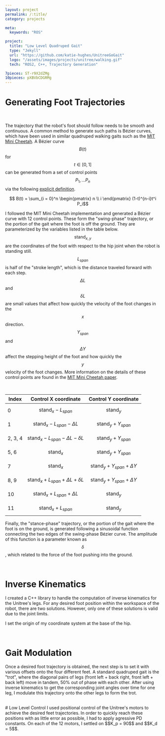```yaml
---
layout: project
permalink: /:title/
category: projects

meta:
  keywords: "ROS"

project:
  title: "Low Level Quadruped Gait"
  type: "Jekyll"
  url: "https://github.com/katie-hughes/UnitreeGoGait"
  logo: "/assets/images/projects/unitree/walking.gif"
  tech: "ROS2, C++, Trajectory Generation"

7pieces: ST-r9X2dZMg
10pieces: pXBVbCDGRMg
---
```


# Generating Foot Trajectories

<br>

The trajectory that the robot's foot should follow needs to be smooth and continuous. A common method to generate such paths is Bézier curves, which have been used in similar quadruped walking gaits such as the <a href="https://dspace.mit.edu/handle/1721.1/98270" target="_blank"><u>MIT Mini Cheetah</u></a>. A Bézier curve $$B(t)$$ for $$t \in [0, 1]$$ can be generated from a set of control points $$ P_1, \dots P_n $$ via the following <a href="https://en.wikipedia.org/wiki/B%C3%A9zier_curve" target="_blank"><u>explicit definition</u></a>.

$$ B(t) = \sum_{i = 0}^n \begin{pmatrix} n \\ i \end{pmatrix} (1-t)^{n-i}t^i P_i$$

I followed the MIT Mini Cheetah implementation and generated a Bézier curve with 12 control points. These form the "swing-phase" trajectory, or the portion of the gait where the foot is off the ground. They are parameterized by the variables listed in the table below. $$\text{stand}_{x,y}$$ are the coordinates of the foot with respect to the hip joint when the robot is standing still. $$L_{span}$$ is half of the "stroke length", which is the distance traveled forward with each step. $$\Delta L$$ and $$\delta L$$ are small values that affect how quickly the velocity of the foot changes in the $$x$$ direction. $$Y_{span}$$ and $$\Delta Y$$ affect the stepping height of the foot and how quickly the $$y$$ velocity of the foot changes. More information on the details of these control points are found in the <a href="https://dspace.mit.edu/handle/1721.1/98270" target="_blank"><u>MIT Mini Cheetah paper</u></a>. 

<br>

| Index       | Control X coordinate | Control Y coordinate |
| ----------- | ----------- | ----------- |
| 0           | $$\text{stand}_x - L_{span}$$                             | $$\text{stand}_y$$       |
| 1           | $$\text{stand}_x - L_{span} - \Delta L$$                  | $$\text{stand}_y + Y_{span}$$       |
| 2, 3, 4     | $$\text{stand}_x - L_{span} - \Delta L - \delta L$$       | $$\text{stand}_y + Y_{span}$$       |
| 5, 6        | $$\text{stand}_x$$                                        | $$\text{stand}_y + Y_{span}$$       |
| 7           | $$\text{stand}_x$$                                        | $$\text{stand}_y + Y_{span} + \Delta Y$$       |
| 8, 9        | $$\text{stand}_x + L_{span} + \Delta L + \delta L$$       | $$\text{stand}_y + Y_{span} + \Delta Y$$       |
| 10          | $$\text{stand}_x + L_{span} + \Delta L$$                  | $$\text{stand}_y$$       |
| 11          | $$\text{stand}_x + L_{span}$$                             | $$\text{stand}_y$$       |

Finally, the "stance-phase" trajectory, or the portion of the gait where the foot is on the ground, is generated following a sinusoidal function connecting the two edges of the swing-phase Bézier curve. The amplitude of this function is a parameter known as $$\delta$$, which related to the force of the foot pushing into the ground.


<br>

# Inverse Kinematics
I created a C++ library to handle the computation of inverse kinematics for the Unitree's legs. For any desired foot position within the workspace of the robot, there are two solutions. However, only one of these solutions is valid due to the joint limits.

I set the origin of my coordinate system at the base of the hip. 

<br>

# Gait Modulation
Once a desired foot trajectory is obtained, the next step is to set it with various offsets onto the four different feet. A standard quadruped gait is the "trot", where the diagonal pairs of legs (front left + back right, front left + back left) move in tandem, 50% out of phase with each other. After using inverse kinematics to get the corresponding joint angles over time for one leg, I modulate this trajectory onto the other legs to form the trot. 

<br>
# Low Level Control
I used positional control of the Unitree's motors to achieve the desired feet trajectories. In order to quickly reach these positions with as little error as possible, I had to apply agressive PD constants. On each of the 12 motors, I settled on $$K_p = 90$$ and $$K_d = 5$$.

<br><br>

<!-- {% include youtubePlayer.html id=page.10pieces %} -->